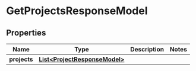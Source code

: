 

# GetProjectsResponseModel


## Properties

| Name | Type | Description | Notes |
|------------ | ------------- | ------------- | -------------|
|**projects** | [**List&lt;ProjectResponseModel&gt;**](ProjectResponseModel.md) |  |  |



